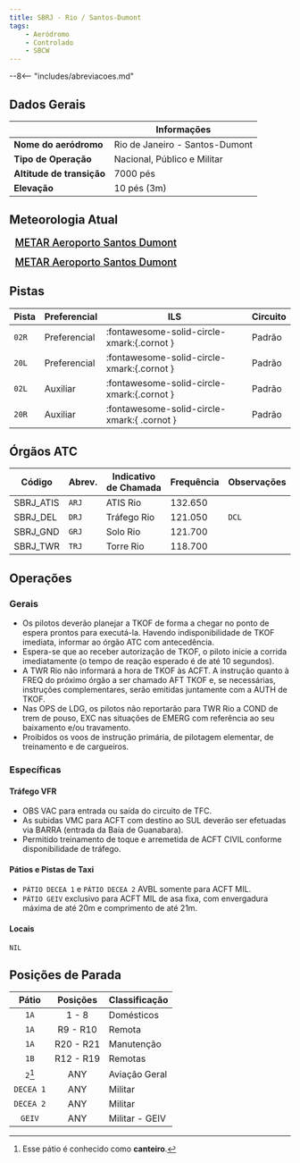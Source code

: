 ```yaml
---
title: SBRJ - Rio / Santos-Dumont
tags:
    - Aeródromo
    - Controlado
    - SBCW
---
```


--8<-- "includes/abreviacoes.md"

## Dados Gerais

|                              | Informações                      |
|------------------------------|----------------------------------|
| **Nome do aeródromo**        | Rio de Janeiro - Santos-Dumont   |
| **Tipo de Operação**         | Nacional, Público e Militar      |
| **Altitude de transição**    | 7000 pés                         |
| **Elevação**                 | 10 pés (3m)                      |

## Meteorologia Atual

<a href="https://metar-taf.com/pt/SBRJ" target="_blank" id="metartaf-LkzIl7SM"  style="font-size:18px; font-weight:500; color:#000; width:300px; height:435px; display:var(--show-dark); background-color: var(--md-default-bg-color); padding: 10px; margin: 0 0px 0.5em;">METAR Aeroporto Santos Dumont</a>
<script async defer crossorigin="anonymous" src="https://metar-taf.com/pt/embed-js/SBRJ?u=56997&bg_color=182061&qnh=hPa&rh=rh&target=LkzIl7SM"></script>
<a href="https://metar-taf.com/pt/SBRJ" target="_blank" id="metartaf-LkzIl7SN" style="font-size:18px; font-weight:500; color:#000; width:300px; height:435px; display:var(--show-light); background-color: var(--md-default-bg-color); padding: 10px; margin: 0 0px 0.5em;">METAR Aeroporto Santos Dumont</a>
<script async defer crossorigin="anonymous" src="https://metar-taf.com/pt/embed-js/SBRJ?u=56997&qnh=hPa&rh=rh&target=LkzIl7SN"></script>

## Pistas

| Pista | Preferencial   | ILS                                         | Circuito            |
|-------|----------------|---------------------------------------------|---------------------|
| `02R`  | Preferencial  | :fontawesome-solid-circle-xmark:{.cornot }  | Padrão              |
| `20L`  | Preferencial  | :fontawesome-solid-circle-xmark:{.cornot }  | Padrão              | 
| `02L`  | Auxiliar      | :fontawesome-solid-circle-xmark:{.cornot }  | Padrão              |
| `20R`  | Auxiliar      | :fontawesome-solid-circle-xmark:{ .cornot } | Padrão              |

## Órgãos ATC

| Código     | Abrev. | Indicativo de Chamada | Frequência | Observações |
| ---------- | ------ | --------------------- | ---------- | ----------- |
| SBRJ_ATIS  | `ARJ`  | ATIS Rio              | 132.650    |             |
| SBRJ_DEL   | `DRJ`  | Tráfego Rio           | 121.050    | `DCL`       |
| SBRJ_GND   | `GRJ`  | Solo Rio              | 121.700    |             |
| SBRJ_TWR   | `TRJ`  | Torre Rio             | 118.700    |             |

## Operações

### Gerais

- Os pilotos deverão planejar a TKOF de forma a chegar no ponto de espera prontos para executá-la. Havendo indisponibilidade de TKOF imediata, informar ao órgão ATC com antecedência.
- Espera-se que ao receber autorização de TKOF, o piloto inicie a corrida imediatamente (o tempo de reação esperado é de até 10 segundos).
- A TWR Rio não informará a hora de TKOF às ACFT. A instrução quanto à FREQ do próximo órgão a ser chamado AFT TKOF e, se necessárias, instruções complementares, serão emitidas juntamente com a AUTH de TKOF.
- Nas OPS de LDG, os pilotos não reportarão para TWR Rio a COND de trem de pouso, EXC nas situações de EMERG com referência ao seu baixamento e/ou travamento.
- Proibidos os voos de instrução primária, de pilotagem elementar, de treinamento e de cargueiros.

### Específicas

#### Tráfego VFR

- OBS VAC para entrada ou saída do circuito de TFC.
- As subidas VMC para ACFT com destino ao SUL deverão ser efetuadas via BARRA (entrada da Baía de Guanabara).
- Permitido treinamento de toque e arremetida de ACFT CIVIL conforme disponibilidade de tráfego.

#### Pátios e Pistas de Taxi

- `PÁTIO DECEA 1` e `PÁTIO DECEA 2` AVBL somente para ACFT MIL.
- `PÁTIO GEIV` exclusivo para ACFT MIL de asa fixa, com envergadura máxima de até 20m e comprimento de até 21m.

#### Locais

`NIL`

## Posições de Parada

| Pátio     | Posições  | Classificação  |
|:---------:|:---------:|----------------|
| `1A`      | 1 - 8     | Domésticos     |
| `1A`      | R9 - R10  | Remota         |
| `1A`      | R20 - R21 | Manutenção     |
| `1B`      | R12 - R19 | Remotas        |
| `2`[^1]   | ANY       | Aviação Geral  |
| `DECEA 1` | ANY       | Militar        |
| `DECEA 2` | ANY       | Militar        |
| `GEIV`    | ANY       | Militar - GEIV |

[^1]: Esse pátio é conhecido como **canteiro**.
